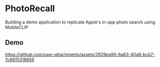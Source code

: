 # PhotoRecall
Building a demo application to replicate Apple's in-app photo search using MobileCLIP

## Demo

https://github.com/user-attachments/assets/2929ea90-8a63-40a8-bcb7-7c6615318859

